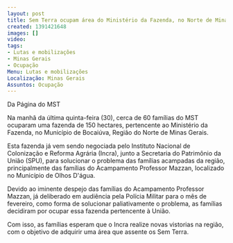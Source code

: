 ```yaml
---
layout: post
title: Sem Terra ocupam área do Ministério da Fazenda, no Norte de Minas Gerais
created: 1391421648
images: []
video: 
tags:
- Lutas e mobilizações
- Minas Gerais
- Ocupação
Menu: Lutas e mobilizações
Localização: Minas Gerais
Assuntos: Ocupação
---
```



Da Página do MST

Na manhã da última quinta-feira (30), cerca de 60 famílias do MST ocuparam uma fazenda de 150 hectares, pertencente ao Ministério da Fazenda, no Município de Bocaiúva, Região do Norte de Minas Gerais.


Esta fazenda já vem sendo negociada pelo Instituto Nacional de Colonização e Reforma Agrária (Incra), junto a Secretaria do Patrimônio da União (SPU), para solucionar o problema das famílias acampadas da região, principalmente das famílias do Acampamento Professor Mazzan, localizado no Município de Olhos D'água. 


Devido ao iminente despejo das famílias do Acampamento Professor Mazzan, já deliberado em audiência pela Polícia Militar para o mês de fevereiro, como forma de solucionar paliativamente o problema, as famílias decidiram por ocupar essa fazenda pertencente à União.


Com isso, as famílias esperam que o Incra realize novas vistorias na região, com o objetivo de adquirir uma área que assente os Sem Terra.


 
